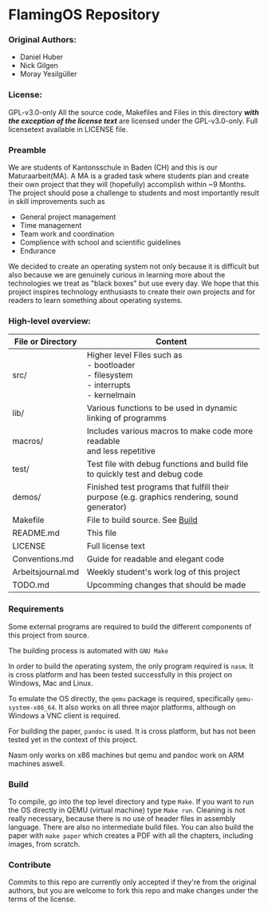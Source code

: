 # FlamingOS Repository

### Original Authors:
- Daniel Huber
- Nick Gilgen
- Moray Yesilgüller

### License:
GPL-v3.0-only
All the source code, Makefiles and Files in this directory
***with the exception of the license text*** are licensed
under the GPL-v3.0-only.
Full licensetext available in LICENSE file.

### Preamble

We are students of Kantonsschule in Baden (CH) and this is our
Maturaarbeit(MA). A MA is a graded task where students plan and
create their own project that they will (hopefully) accomplish
within ~9 Months. The project should pose a challenge to students
and most importantly result in skill improvements such as
- General project management
- Time management
- Team work and coordination
- Complience with school and scientific guidelines
- Endurance

We decided to create an operating system not only because it is
difficult but also because we are genuinely curious in learning
more about the technologies we treat as "black boxes" but use
every day.
We hope that this project inspires technology enthusiasts to
create their own projects and for readers to learn something
about operating systems.

### High-level overview: 

| File or Directory | Content |
| --- | --- |
| src/ | Higher level Files such as <br /> - bootloader<br /> - filesystem <br /> - interrupts <br /> - kernelmain |
| lib/ | Various functions to be used in dynamic linking of programms |
| macros/ | Includes various macros to make code more readable <br /> and less repetitive |
| test/ | Test file with debug functions and build file to quickly test and debug code |
| demos/ | Finished test programs that fulfill their purpose (e.g. graphics rendering, sound generator) |
| Makefile | File to build source. See [Build](##Build) |
| README.md | This file |
| LICENSE | Full license text |
| Conventions.md | Guide for readable and elegant code |
| Arbeitsjournal.md | Weekly student's work log of this project |
| TODO.md | Upcomming changes that should be made |

### Requirements

Some external programs are required to build the different components
of this project from source. 

The building process is automated with `GNU Make` 

In order to build the operating system, the only
program required is `nasm`. It is cross platform and has been tested
successfully in this project on Windows, Mac and Linux.

To emulate the OS directly, the `qemu` package is required,
specifically `qemu-system-x86_64`. It also works on all three major
platforms, although on Windows a VNC client is required.

For building the paper, `pandoc` is used. It is cross platform, but
has not been tested yet in the context of this project.

Nasm only works on x86 machines but qemu and pandoc work
on ARM machines aswell.


### Build

To compile, go into the top level directory and type `Make`.
If you want to run the OS directly in QEMU (virtual machine)
type `Make run`.
Cleaning is not really necessary, because there is no use of
header files in assembly language. There are also no intermediate
build files.
You can also build the paper with `make paper` which creates a PDF
with all the chapters, including images, from scratch.

### Contribute
Commits to this repo are currently only accepted if they're from the
original authors, but you are welcome to fork this repo and make changes
under the terms of the license. 

 

